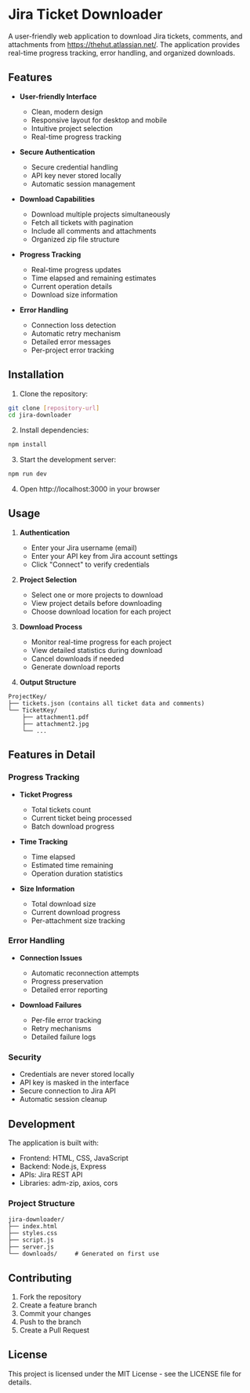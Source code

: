 # Jira Ticket Downloader

A user-friendly web application to download Jira tickets, comments, and attachments from https://thehut.atlassian.net/. The application provides real-time progress tracking, error handling, and organized downloads.

## Features

- **User-friendly Interface**
  - Clean, modern design
  - Responsive layout for desktop and mobile
  - Intuitive project selection
  - Real-time progress tracking

- **Secure Authentication**
  - Secure credential handling
  - API key never stored locally
  - Automatic session management

- **Download Capabilities**
  - Download multiple projects simultaneously
  - Fetch all tickets with pagination
  - Include all comments and attachments
  - Organized zip file structure

- **Progress Tracking**
  - Real-time progress updates
  - Time elapsed and remaining estimates
  - Current operation details
  - Download size information

- **Error Handling**
  - Connection loss detection
  - Automatic retry mechanism
  - Detailed error messages
  - Per-project error tracking

## Installation

1. Clone the repository:
```bash
git clone [repository-url]
cd jira-downloader
```

2. Install dependencies:
```bash
npm install
```

3. Start the development server:
```bash
npm run dev
```

4. Open http://localhost:3000 in your browser

## Usage

1. **Authentication**
   - Enter your Jira username (email)
   - Enter your API key from Jira account settings
   - Click "Connect" to verify credentials

2. **Project Selection**
   - Select one or more projects to download
   - View project details before downloading
   - Choose download location for each project

3. **Download Process**
   - Monitor real-time progress for each project
   - View detailed statistics during download
   - Cancel downloads if needed
   - Generate download reports

4. **Output Structure**
```
ProjectKey/
├── tickets.json (contains all ticket data and comments)
└── TicketKey/
    ├── attachment1.pdf
    ├── attachment2.jpg
    └── ...
```

## Features in Detail

### Progress Tracking
- **Ticket Progress**
  - Total tickets count
  - Current ticket being processed
  - Batch download progress

- **Time Tracking**
  - Time elapsed
  - Estimated time remaining
  - Operation duration statistics

- **Size Information**
  - Total download size
  - Current download progress
  - Per-attachment size tracking

### Error Handling
- **Connection Issues**
  - Automatic reconnection attempts
  - Progress preservation
  - Detailed error reporting

- **Download Failures**
  - Per-file error tracking
  - Retry mechanisms
  - Detailed failure logs

### Security
- Credentials are never stored locally
- API key is masked in the interface
- Secure connection to Jira API
- Automatic session cleanup

## Development

The application is built with:
- Frontend: HTML, CSS, JavaScript
- Backend: Node.js, Express
- APIs: Jira REST API
- Libraries: adm-zip, axios, cors

### Project Structure
```
jira-downloader/
├── index.html
├── styles.css
├── script.js
├── server.js
└── downloads/     # Generated on first use
```

## Contributing

1. Fork the repository
2. Create a feature branch
3. Commit your changes
4. Push to the branch
5. Create a Pull Request

## License

This project is licensed under the MIT License - see the LICENSE file for details.
